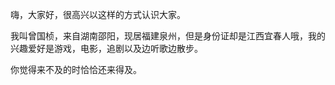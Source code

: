 嗨，大家好，很高兴以这样的方式认识大家。

我叫曾国桢，来自湖南邵阳，现居福建泉州，但是身份证却是江西宜春人哦，我的兴趣爱好是游戏，电影，追剧以及边听歌边散步。

你觉得来不及的时恰恰还来得及。



